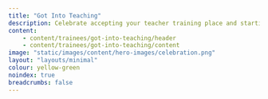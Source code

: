 ```yaml
---
title: "Got Into Teaching"
description: Celebrate accepting your teacher training place and starting your journey to becoming a teacher.
content:
    - content/trainees/got-into-teaching/header
    - content/trainees/got-into-teaching/content
image: "static/images/content/hero-images/celebration.png"
layout: "layouts/minimal"
colour: yellow-green
noindex: true
breadcrumbs: false
---
```

